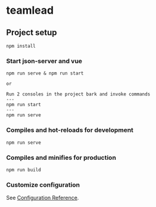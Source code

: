 # teamlead

## Project setup
```
npm install
```
### Start json-server and vue
```
npm run serve & npm run start

or

Run 2 consoles in the project bark and invoke commands
---
npm run start 
---
npm run serve
```

### Compiles and hot-reloads for development
```
npm run serve
```

### Compiles and minifies for production
```
npm run build
```

### Customize configuration
See [Configuration Reference](https://cli.vuejs.org/config/).
